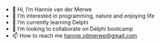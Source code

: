 - 👋 Hi, I’m Hannie van der Merwe
- 👀 I’m interested in programming, nature and enjoying life
- 🌱 I’m currently learning Delphi
- 💞️ I’m looking to collaborate on Delphi bootcamp
- 📫 How to reach me hannie.vdmerwe@gmail.com

<!---
VdMerwe4js/VdMerwe4js is a ✨ special ✨ repository because its `README.md` (this file) appears on your GitHub profile.
You can click the Preview link to take a look at your changes.
--->
